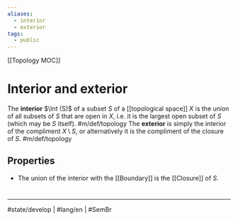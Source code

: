```yaml
---
aliases:
  - interior
  - exterior
tags:
  - public
---
```

[[Topology MOC]]
# Interior and exterior
The **interior** $\Int (S)$ of a subset $S$ of a [[topological space]] $X$ is the union of all subsets of $S$ that are open in $X$,
i.e. it is the largest open subset of $S$ (which may be $S$ itself). #m/def/topology 
The **exterior** is simply the interior of the compliment $X \setminus S$,
or alternatively it is the compliment of the closure of $S$. #m/def/topology 


## Properties

- The union of the interior with the [[Boundary]] is the [[Closure]] of $S$.

#
---
#state/develop | #lang/en | #SemBr
